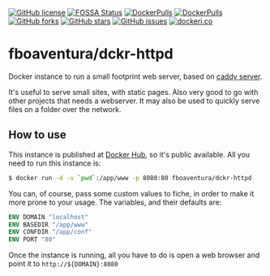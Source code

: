[![GitHub license](https://img.shields.io/github/license/fboaventura/dckr-httpd)](https://github.com/fboaventura/dckr-httpd/blob/master/LICENSE)
[![FOSSA Status](https://app.fossa.io/api/projects/git%2Bgithub.com%2Ffboaventura%2Fdckr-httpd.svg?type=shield)](https://app.fossa.io/projects/git%2Bgithub.com%2Ffboaventura%2Fdckr-httpd?ref=badge_shield)
[![DockerPulls](https://img.shields.io/docker/pulls/fboaventura/dckr-httpd.svg)](https://hub.docker.com/r/fboaventura/dckr-httpd)
[![DockerPulls](https://img.shields.io/docker/stars/fboaventura/dckr-httpd.svg)](https://hub.docker.com/r/fboaventura/dckr-httpd)
[![GitHub forks](https://img.shields.io/github/forks/fboaventura/dckr-httpd)](https://github.com/fboaventura/dckr-httpd/network)
[![GitHub stars](https://img.shields.io/github/stars/fboaventura/dckr-httpd)](https://github.com/fboaventura/dckr-httpd/stargazers)
[![GitHub issues](https://img.shields.io/github/issues/fboaventura/dckr-httpd)](https://github.com/fboaventura/dckr-httpd/issues)
[![dockeri.co](https://dockeri.co/image/fboaventura/dckr-httpd)](https://hub.docker.com/r/fboaventura/dckr-httpd)

# fboaventura/dckr-httpd

Docker instance to run a small footprint web server, based on [caddy server](https://caddyserver.com).

It's useful to serve small sites, with static pages.  Also very good to go with other projects that needs a webserver. It may also be used to quickly serve files on a folder over the network.

## How to use

This instance is published at [Docker Hub](https://hub.docker.com/r/fboaventura/dckr-httpd/), so it's public available.  All you need to run this instance is:

```bash
$ docker run -d -v `pwd`:/app/www -p 8080:80 fboaventura/dckr-httpd
```

You can, of course, pass some custom values to fiche, in order to make it more prone to your usage.  The variables, and their defaults are:

```dockerfile
ENV DOMAIN "localhost"
ENV BASEDIR "/app/www"
ENV CONFDIR "/app/conf"
ENV PORT "80"
```

Once the instance is running, all you have to do is open a web browser and point it to `http://${DOMAIN}:8080`
